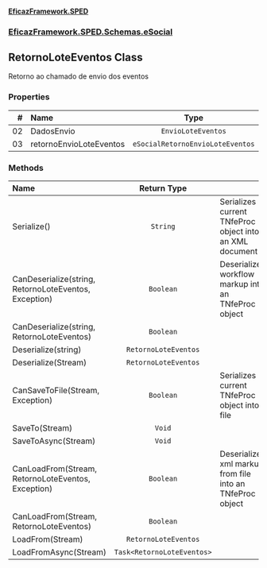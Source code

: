 #### [EficazFramework.SPED](EficazFrameworkSPED.md 'EficazFramework SPED')
### [EficazFramework.SPED.Schemas.eSocial](EficazFramework.SPED.Schemas.eSocial.md 'EficazFramework.SPED.Schemas.eSocial')

## RetornoLoteEventos Class

Retorno ao chamado de envio dos eventos
### Properties

| # | Name | Type | |
| ---: | :--- | :---: | :--- |
| 02 | DadosEnvio | `EnvioLoteEventos` |  |
| 03 | retornoEnvioLoteEventos | `eSocialRetornoEnvioLoteEventos` |  |
### Methods

| Name | Return Type | |
| :--- | :---: | :--- |
| Serialize() | `String` | Serializes current TNfeProc object into an XML document |
| CanDeserialize(string, RetornoLoteEventos, Exception) | `Boolean` | Deserializes workflow markup into an TNfeProc object |
| CanDeserialize(string, RetornoLoteEventos) | `Boolean` |  |
| Deserialize(string) | `RetornoLoteEventos` |  |
| Deserialize(Stream) | `RetornoLoteEventos` |  |
| CanSaveToFile(Stream, Exception) | `Boolean` | Serializes current TNfeProc object into file |
| SaveTo(Stream) | `Void` |  |
| SaveToAsync(Stream) | `Void` |  |
| CanLoadFrom(Stream, RetornoLoteEventos, Exception) | `Boolean` | Deserializes xml markup from file into an TNfeProc object |
| CanLoadFrom(Stream, RetornoLoteEventos) | `Boolean` |  |
| LoadFrom(Stream) | `RetornoLoteEventos` |  |
| LoadFromAsync(Stream) | `Task<RetornoLoteEventos>` |  |

